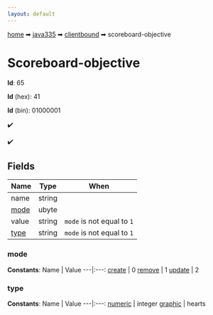 ```yaml
---
layout: default
---
```


[home](/) ➡ [java335](/protocol/java335) ➡ [clientbound](/protocol/java335/clientbound) ➡ scoreboard-objective

# Scoreboard-objective

**Id**: 65

**Id** (hex): 41

**Id** (bin): 01000001

✔️

✔️

## Fields

Name | Type | When
---|---|:---:
name | string | 
[mode](#mode) | ubyte | 
value | string | <code>mode</code> is not equal to <code>1</code>
[type](#type) | string | <code>mode</code> is not equal to <code>1</code>

### mode

**Constants**:
Name | Value
---|:---:
[create](mode_create) | 0
[remove](mode_remove) | 1
[update](mode_update) | 2

### type

**Constants**:
Name | Value
---|:---:
[numeric](type_numeric) | integer
[graphic](type_graphic) | hearts

